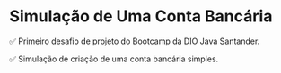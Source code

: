 # Simulação de Uma Conta Bancária
✅ Primeiro desafio de projeto do Bootcamp da DIO Java Santander. 

✅ Simulação de criação de uma conta bancária simples.
